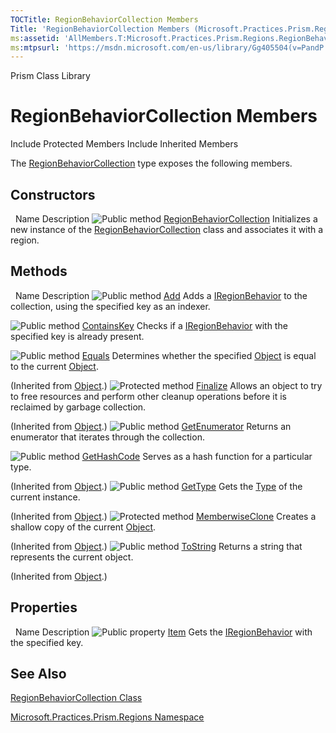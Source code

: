 ```yaml
---
TOCTitle: RegionBehaviorCollection Members
Title: 'RegionBehaviorCollection Members (Microsoft.Practices.Prism.Regions)'
ms:assetid: 'AllMembers.T:Microsoft.Practices.Prism.Regions.RegionBehaviorCollection'
ms:mtpsurl: 'https://msdn.microsoft.com/en-us/library/Gg405504(v=PandP.50)'
---
```


Prism Class Library

RegionBehaviorCollection Members
================================

Include Protected Members
Include Inherited Members

The [RegionBehaviorCollection](https://msdn.microsoft.com/t:microsoft.practices.prism.regions.regionbehaviorcollection) type exposes the following members.

Constructors
------------

<span id="constructorTableToggle"></span>
 
Name
Description
![](https://msdn.microsoft.com/en-us/Gg405504.pubmethod(en-us,PandP.50).gif "Public method")
[RegionBehaviorCollection](https://msdn.microsoft.com/m:microsoft.practices.prism.regions.regionbehaviorcollection.)
Initializes a new instance of the [RegionBehaviorCollection](https://msdn.microsoft.com/t:microsoft.practices.prism.regions.regionbehaviorcollection) class and associates it with a region.

Methods
-------

<span id="methodTableToggle"></span>
 
Name
Description
![](https://msdn.microsoft.com/en-us/Gg405504.pubmethod(en-us,PandP.50).gif "Public method")
[Add](https://msdn.microsoft.com/m:microsoft.practices.prism.regions.regionbehaviorcollection.add(system.string%2cmicrosoft.practices.prism.regions.iregionbehavior))
Adds a [IRegionBehavior](https://msdn.microsoft.com/t:microsoft.practices.prism.regions.iregionbehavior) to the collection, using the specified key as an indexer.

![](https://msdn.microsoft.com/en-us/Gg405504.pubmethod(en-us,PandP.50).gif "Public method")
[ContainsKey](https://msdn.microsoft.com/m:microsoft.practices.prism.regions.regionbehaviorcollection.containskey(system.string))
Checks if a [IRegionBehavior](https://msdn.microsoft.com/t:microsoft.practices.prism.regions.iregionbehavior) with the specified key is already present.

![](https://msdn.microsoft.com/en-us/Gg405504.pubmethod(en-us,PandP.50).gif "Public method")
[Equals](http://msdn2.microsoft.com/en-us/library/bsc2ak47)
Determines whether the specified [Object](http://msdn2.microsoft.com/en-us/library/e5kfa45b) is equal to the current [Object](http://msdn2.microsoft.com/en-us/library/e5kfa45b).

(Inherited from [Object](http://msdn2.microsoft.com/en-us/library/e5kfa45b).)
![](https://msdn.microsoft.com/en-us/Gg405504.protmethod(en-us,PandP.50).gif "Protected method")
[Finalize](http://msdn2.microsoft.com/en-us/library/4k87zsw7)
Allows an object to try to free resources and perform other cleanup operations before it is reclaimed by garbage collection.

(Inherited from [Object](http://msdn2.microsoft.com/en-us/library/e5kfa45b).)
![](https://msdn.microsoft.com/en-us/Gg405504.pubmethod(en-us,PandP.50).gif "Public method")
[GetEnumerator](https://msdn.microsoft.com/m:microsoft.practices.prism.regions.regionbehaviorcollection.getenumerator)
Returns an enumerator that iterates through the collection.

![](https://msdn.microsoft.com/en-us/Gg405504.pubmethod(en-us,PandP.50).gif "Public method")
[GetHashCode](http://msdn2.microsoft.com/en-us/library/zdee4b3y)
Serves as a hash function for a particular type.

(Inherited from [Object](http://msdn2.microsoft.com/en-us/library/e5kfa45b).)
![](https://msdn.microsoft.com/en-us/Gg405504.pubmethod(en-us,PandP.50).gif "Public method")
[GetType](http://msdn2.microsoft.com/en-us/library/dfwy45w9)
Gets the [Type](http://msdn2.microsoft.com/en-us/library/42892f65) of the current instance.

(Inherited from [Object](http://msdn2.microsoft.com/en-us/library/e5kfa45b).)
![](https://msdn.microsoft.com/en-us/Gg405504.protmethod(en-us,PandP.50).gif "Protected method")
[MemberwiseClone](http://msdn2.microsoft.com/en-us/library/57ctke0a)
Creates a shallow copy of the current [Object](http://msdn2.microsoft.com/en-us/library/e5kfa45b).

(Inherited from [Object](http://msdn2.microsoft.com/en-us/library/e5kfa45b).)
![](https://msdn.microsoft.com/en-us/Gg405504.pubmethod(en-us,PandP.50).gif "Public method")
[ToString](http://msdn2.microsoft.com/en-us/library/7bxwbwt2)
Returns a string that represents the current object.

(Inherited from [Object](http://msdn2.microsoft.com/en-us/library/e5kfa45b).)

Properties
----------

<span id="propertyTableToggle"></span>
 
Name
Description
![](https://msdn.microsoft.com/en-us/Gg405504.pubproperty(en-us,PandP.50).gif "Public property")
[Item](https://msdn.microsoft.com/p:microsoft.practices.prism.regions.regionbehaviorcollection.item(system.string))
Gets the [IRegionBehavior](https://msdn.microsoft.com/t:microsoft.practices.prism.regions.iregionbehavior) with the specified key.

See Also
--------

<span id="seeAlsoToggle"></span>
[RegionBehaviorCollection Class](https://msdn.microsoft.com/t:microsoft.practices.prism.regions.regionbehaviorcollection)

[Microsoft.Practices.Prism.Regions Namespace](https://msdn.microsoft.com/n:microsoft.practices.prism.regions)
